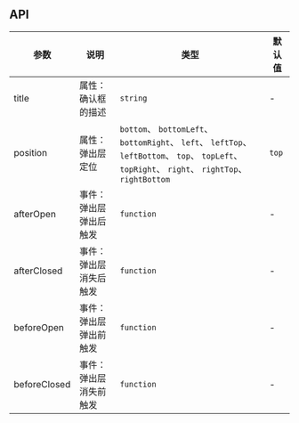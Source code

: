 ## API

| 参数 | 说明 | 类型 | 默认值 |
| --- | --- | --- | --- |
| title | 属性：确认框的描述 | `string` | - |
| position | 属性：弹出层定位 | `bottom`、 `bottomLeft`、 `bottomRight`、 `left`、 `leftTop`、 `leftBottom`、 `top`、 `topLeft`、 `topRight`、 `right`、 `rightTop`、 `rightBottom` | `top` |
| afterOpen | 事件：弹出层弹出后触发 | `function` | - |
| afterClosed | 事件：弹出层消失后触发 | `function` | - |
| beforeOpen | 事件：弹出层弹出前触发 | `function` | - |
| beforeClosed | 事件：弹出层消失前触发 | `function` | - |
